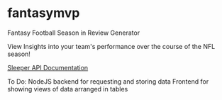 # fantasymvp 
Fantasy Football Season in Review Generator

View Insights into your team's performance over the course of the NFL season!

[Sleeper API Documentation](https://docs.sleeper.app)


To Do:
NodeJS backend for requesting and storing data
Frontend for showing views of data arranged in tables
